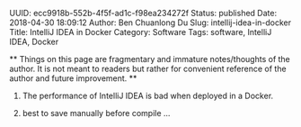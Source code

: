 UUID: ecc9918b-552b-4f5f-ad1c-f98ea234272f
Status: published
Date: 2018-04-30 18:09:12
Author: Ben Chuanlong Du
Slug: intellij-idea-in-docker
Title: IntelliJ IDEA in Docker
Category: Software
Tags: software, IntelliJ IDEA, Docker

**
Things on this page are
fragmentary and immature notes/thoughts of the author.
It is not meant to readers
but rather for convenient reference of the author and future improvement.
**

1. The performance of IntelliJ IDEA is bad when deployed in a Docker.

2. best to save manually before compile ...
